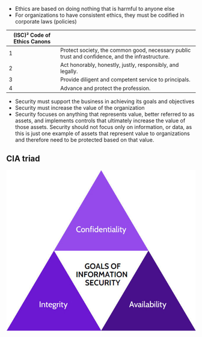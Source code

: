 - Ethics are based on doing nothing that is harmful to anyone else    
- For organizations to have consistent ethics, they must be codified in corporate laws (policies)


| **(ISC)² Code of Ethics Canons** |  |
| --- | --- |
| 1 | Protect society, the common good, necessary public trust and confidence, and the infrastructure.
| 2 | Act honorably, honestly, justly, responsibly, and legally.
| 3 | Provide diligent and competent service to principals.
| 4 | Advance and protect the profession.

- Security must support the business in achieving its goals and objectives
- Security must increase the value of the organization
- Security focuses on anything that represents value, better referred to as assets, and implements controls that ultimately increase the value of those assets. Security should not focus only on information, or data, as this is just one example of assets that represent value to organizations and therefore need to be protected based on that value.

## CIA triad
<p align="center">
  <img src="media/cia_triad_1.png?raw=true" alt="CIA triad"/>
</p>
